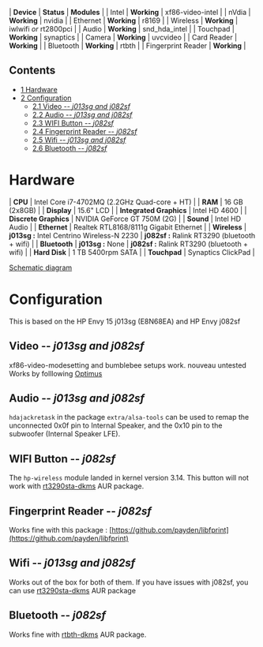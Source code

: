 | **Device** | **Status** | **Modules** |
| Intel | **Working** | xf86-video-intel |
| nVdia | **Working** | nvidia |
| Ethernet | **Working** | r8169 |
| Wireless | **Working** | iwlwifi *or* rt2800pci |
| Audio | **Working** | snd_hda_intel |
| Touchpad | **Working** | synaptics |
| Camera | **Working** | uvcvideo |
| Card Reader | **Working** |
| Bluetooth | **Working** | rtbth |
| Fingerprint Reader | **Working** |

## Contents

*   [1 Hardware](#Hardware)
*   [2 Configuration](#Configuration)
    *   [2.1 Video -- *j013sg and j082sf*](#Video_--_j013sg_and_j082sf)
    *   [2.2 Audio -- *j013sg and j082sf*](#Audio_--_j013sg_and_j082sf)
    *   [2.3 WIFI Button -- *j082sf*](#WIFI_Button_--_j082sf)
    *   [2.4 Fingerprint Reader -- *j082sf*](#Fingerprint_Reader_--_j082sf)
    *   [2.5 Wifi -- *j013sg and j082sf*](#Wifi_--_j013sg_and_j082sf)
    *   [2.6 Bluetooth -- *j082sf*](#Bluetooth_--_j082sf)

# Hardware

| **CPU** | Intel Core i7-4702MQ (2.2GHz Quad-core + HT) |
| **RAM** | 16 GB (2x8GB) |
| **Display** | 15.6" LCD |
| **Integrated Graphics** | Intel HD 4600 |
| **Discrete Graphics** | NVIDIA GeForce GT 750M (2G) |
| **Sound** | Intel HD Audio |
| **Ethernet** | Realtek RTL8168/8111g Gigabit Ethernet |
| **Wireless** | **j013sg :** Intel Centrino Wireless-N 2230 |
 **j082sf :** Ralink RT3290 (bluetooth + wifi) |
| **Bluetooth** | **j013sg :** None |
 **j082sf :** Ralink RT3290 (bluetooth + wifi) |
| **Hard Disk** | 1 TB 5400rpm SATA |
| **Touchpad** | Synaptics ClickPad |

[Schematic diagram](https://framapic.org/HHmPmSh9DV1r/S04qJm6r)

# Configuration

This is based on the HP Envy 15 j013sg (E8N68EA) and HP Envy j082sf

## Video -- *j013sg and j082sf*

xf86-video-modesetting and bumblebee setups work. nouveau untested Works by folllowing [Optimus](/index.php/Optimus "Optimus")

## Audio -- *j013sg and j082sf*

`hdajackretask` in the package `extra/alsa-tools` can be used to remap the unconnected 0x0f pin to Internal Speaker, and the 0x10 pin to the subwoofer (Internal Speaker LFE).

## WIFI Button -- *j082sf*

The `hp-wireless` module landed in kernel version 3.14\. This button will not work with [rt3290sta-dkms](https://aur.archlinux.org/packages/rt3290sta-dkms/) AUR package.

## Fingerprint Reader -- *j082sf*

Works fine with this package : [https://github.com/payden/libfprint](https://github.com/payden/libfprint)

## Wifi -- *j013sg and j082sf*

Works out of the box for both of them. If you have issues with j082sf, you can use [rt3290sta-dkms](https://aur.archlinux.org/packages/rt3290sta-dkms/) AUR package

## Bluetooth -- *j082sf*

Works fine with [rtbth-dkms](https://aur.archlinux.org/packages/rtbth-dkms/) AUR package.